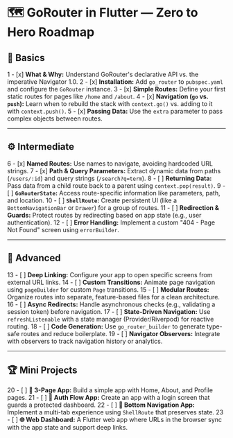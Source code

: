 # 🗺️ GoRouter in Flutter — Zero to Hero Roadmap

## 🔰 Basics
1 - [x] **What & Why:** Understand GoRouter's declarative API vs. the imperative Navigator 1.0.
2 - [x] **Installation:** Add `go_router` to `pubspec.yaml` and configure the `GoRouter` instance.
3 - [x] **Simple Routes:** Define your first static routes for pages like `/home` and `/about`.
4 - [x] **Navigation (`go` vs. `push`):** Learn when to rebuild the stack with `context.go()` vs. adding to it with `context.push()`.
5 - [x] **Passing Data:** Use the `extra` parameter to pass complex objects between routes.

---

## ⚙️ Intermediate
6 - [x] **Named Routes:** Use names to navigate, avoiding hardcoded URL strings.
7 - [x] **Path & Query Parameters:** Extract dynamic data from paths (`/users/:id`) and query strings (`/search?q=term`).
8 - [ ] **Returning Data:** Pass data from a child route back to a parent using `context.pop(result)`.
9 - [ ] **`GoRouterState`:** Access route-specific information like parameters, path, and location.
10 - [ ] **`ShellRoute`:** Create persistent UI (like a `BottomNavigationBar` or `Drawer`) for a group of routes.
11 - [ ] **Redirection & Guards:** Protect routes by redirecting based on app state (e.g., user authentication).
12 - [ ] **Error Handling:** Implement a custom "404 - Page Not Found" screen using `errorBuilder`.

---

## 🚀 Advanced
13 - [ ] **Deep Linking:** Configure your app to open specific screens from external URL links.
14 - [ ] **Custom Transitions:** Animate page navigation using `pageBuilder` for custom `Page` transitions.
15 - [ ] **Modular Routes:** Organize routes into separate, feature-based files for a clean architecture.
16 - [ ] **Async Redirects:** Handle asynchronous checks (e.g., validating a session token) before navigation.
17 - [ ] **State-Driven Navigation:** Use `refreshListenable` with a state manager (Provider/Riverpod) for reactive routing.
18 - [ ] **Code Generation:** Use `go_router_builder` to generate type-safe routes and reduce boilerplate.
19 - [ ] **Navigator Observers:** Integrate with observers to track navigation history or analytics.

---

## 🏆 Mini Projects
20 - [ ] **📝 3-Page App:** Build a simple app with Home, About, and Profile pages.
21 - [ ] **🔐 Auth Flow App:** Create an app with a login screen that guards a protected dashboard.
22 - [ ] **📱 Bottom Navigation App:** Implement a multi-tab experience using `ShellRoute` that preserves state.
23 - [ ] **🌐 Web Dashboard:** A Flutter web app where URLs in the browser sync with the app state and support deep links.